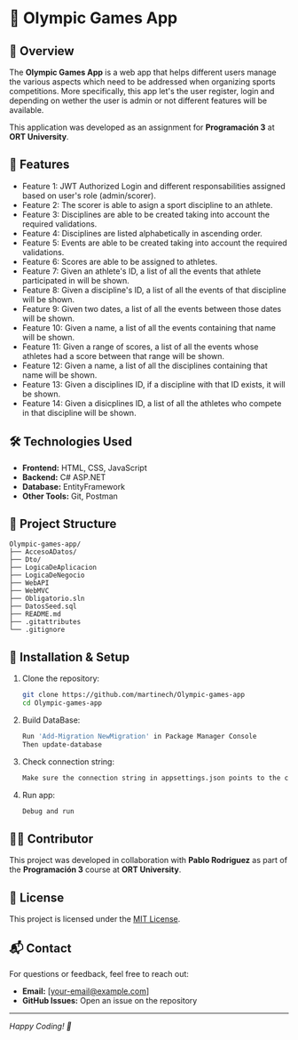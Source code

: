 # 🏅 Olympic Games App

## 📌 Overview
The **Olympic Games App** is a web app that helps different users manage the various aspects which need to be addressed when organizing sports competitions.
More specifically, this app let's the user register, login and depending on wether the user is admin or not different features will be available.

This application was developed as an assignment for **Programación 3** at **ORT University**.

## 🚀 Features
- Feature 1: JWT Authorized Login and different responsabilities assigned based on user's role (admin/scorer).
- Feature 2: The scorer is able to asign a sport discipline to an athlete.
- Feature 3: Disciplines are able to be created taking into account the required validations.
- Feature 4: Disciplines are listed alphabetically in ascending order.
- Feature 5: Events are able to be created taking into account the required validations.
- Feature 6: Scores are able to be assigned to athletes.
- Feature 7: Given an athlete's ID, a list of all the events that athlete participated in will be shown.
- Feature 8: Given a discipline's ID, a list of all the events of that discipline will be shown.
- Feature 9: Given two dates, a list of all the events between those dates will be shown.
- Feature 10: Given a name, a list of all the events containing that name will be shown.
- Feature 11: Given a range of scores, a list of all the events whose athletes had a score between that range will be shown.
- Feature 12: Given a name, a list of all the disciplines containing that name will be shown.
- Feature 13: Given a disciplines ID, if a discipline with that ID exists, it will be shown.
- Feature 14: Given a disicplines ID, a list of all the athletes who compete in that discipline will be shown.

## 🛠️ Technologies Used
- **Frontend:** HTML, CSS, JavaScript
- **Backend:** C# ASP.NET
- **Database:** EntityFramework
- **Other Tools:** Git, Postman

## 📂 Project Structure
```
Olympic-games-app/
├── AccesoADatos/
├── Dto/
├── LogicaDeAplicacion
├── LogicaDeNegocio
├── WebAPI
├── WebMVC
├── Obligatorio.sln
├── DatosSeed.sql
├── README.md
├── .gitattributes
└── .gitignore
```

## 🚀 Installation & Setup
1. Clone the repository:
   ```sh
   git clone https://github.com/martinech/Olympic-games-app
   cd Olympic-games-app
   ```
2. Build DataBase:
   ```sh
   Run 'Add-Migration NewMigration' in Package Manager Console
   Then update-database
   ```
3. Check connection string:
   ```sh
   Make sure the connection string in appsettings.json points to the correct server
   ```
4. Run app:
   ```sh
   Debug and run
   ```

## 👨‍💻 Contributor
This project was developed in collaboration with **Pablo Rodriguez** as part of the **Programación 3** course at **ORT University**.

## 📄 License
This project is licensed under the [MIT License](LICENSE).

## 📬 Contact
For questions or feedback, feel free to reach out:
- **Email:** [your-email@example.com]
- **GitHub Issues:** Open an issue on the repository

---
*Happy Coding! 🚀*


